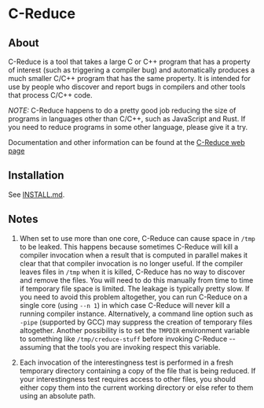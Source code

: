 # C-Reduce

## About 

C-Reduce is a tool that takes a large C or C++ program that has a
property of interest (such as triggering a compiler bug) and
automatically produces a much smaller C/C++ program that has the same
property.  It is intended for use by people who discover and report
bugs in compilers and other tools that process C/C++ code.

*NOTE:* C-Reduce happens to do a pretty good job reducing the size of
programs in languages other than C/C++, such as JavaScript and Rust.
If you need to reduce programs in some other language, please give it
a try.

Documentation and other information can be found at the [C-Reduce web
page](http://embed.cs.utah.edu/creduce/)

## Installation

See [INSTALL.md](INSTALL.md).

## Notes

1. When set to use more than one core, C-Reduce can cause space in
`/tmp` to be leaked. This happens because sometimes C-Reduce will kill
a compiler invocation when a result that is computed in parallel makes
it clear that that compiler invocation is no longer useful. If the
compiler leaves files in `/tmp` when it is killed, C-Reduce has no way
to discover and remove the files. You will need to do this manually
from time to time if temporary file space is limited. The leakage is
typically pretty slow. If you need to avoid this problem altogether,
you can run C-Reduce on a single core (using `--n 1`) in which case
C-Reduce will never kill a running compiler instance. Alternatively, a
command line option such as `-pipe` (supported by GCC) may suppress
the creation of temporary files altogether. Another possibility is to
set the `TMPDIR` environment variable to something like
`/tmp/creduce-stuff` before invoking C-Reduce -- assuming that the
tools you are invoking respect this variable.

2. Each invocation of the interestingness test is performed in a fresh
temporary directory containing a copy of the file that is being
reduced. If your interestingness test requires access to other files,
you should either copy them into the current working directory or else
refer to them using an absolute path.

